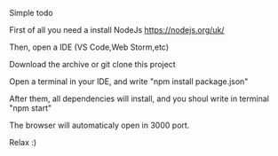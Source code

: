 Simple todo 

First of all you need a install NodeJs https://nodejs.org/uk/

Then,  open a IDE (VS Code,Web Storm,etc)

Download the archive or git clone this project 

Open a terminal in your IDE, and write "npm install package.json"

After them, all dependencies will install, and you shoul write in terminal "npm start"

The browser will automaticaly open in 3000 port.

Relax :)
